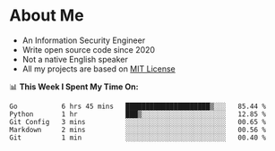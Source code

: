 # About Me

- An Information Security Engineer
- Write open source code since 2020
- Not a native English speaker
- All my projects are based on [MIT License](https://opensource.org/licenses/MIT)

📊 **This Week I Spent My Time On:**
<!--START_SECTION:waka-->
```text
Go           6 hrs 45 mins   █████████████████████▒░░░   85.44 % 
Python       1 hr            ███▒░░░░░░░░░░░░░░░░░░░░░   12.85 % 
Git Config   3 mins          ░░░░░░░░░░░░░░░░░░░░░░░░░   00.65 % 
Markdown     2 mins          ░░░░░░░░░░░░░░░░░░░░░░░░░   00.56 % 
Git          1 min           ░░░░░░░░░░░░░░░░░░░░░░░░░   00.40 % 
```
<!--END_SECTION:waka-->

